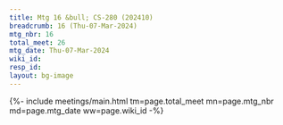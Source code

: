 ```yaml
---
title: Mtg 16 &bull; CS-280 (202410)
breadcrumb: 16 (Thu-07-Mar-2024)
mtg_nbr: 16
total_meet: 26
mtg_date: Thu-07-Mar-2024
wiki_id: 
resp_id: 
layout: bg-image
---
```


{%- include meetings/main.html
    tm=page.total_meet
    mn=page.mtg_nbr
    md=page.mtg_date
    ww=page.wiki_id
-%}
